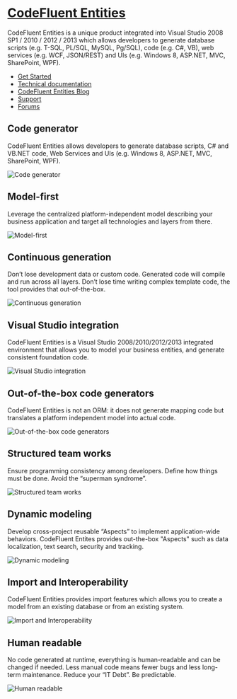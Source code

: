 [CodeFluent Entities](http://www.softfluent.com/products/codefluent-entities)
=====================

CodeFluent Entities is a unique product integrated into Visual Studio 2008 SP1 / 2010 / 2012 / 2013 which allows developers to generate database scripts (e.g. T-SQL, PL/SQL, MySQL, Pg/SQL), code (e.g. C#, VB), web services (e.g. WCF, JSON/REST) and UIs (e.g. Windows 8, ASP.NET, MVC, SharePoint, WPF).

* [Get Started](http://www.softfluent.com/products/codefluent-entities/get-started/from-scratch)
* [Technical documentation](http://www.softfluent.com/documentation/)
* [CodeFluent Entities Blog](http://blog.codefluententities.com/)
* [Support](http://www.softfluent.com/community-support/codefluent-entities)
* [Forums](http://forums.softfluent.com/)


Code generator
---------------

CodeFluent Entities allows developers to generate database scripts, C# and VB.NET code, Web Services and UIs (e.g. Windows 8, ASP.NET, MVC, SharePoint, WPF).

![Code generator](http://www.softfluent.com/images/cfe-home/01.png)

Model-first
-----------

Leverage the centralized platform-independent model describing your business application and target all technologies and layers from there.

![Model-first](http://www.softfluent.com/images/cfe-home/.png)

Continuous generation
---------------------

Don’t lose development data or custom code. Generated code will compile and run across all layers. Don’t lose time writing complex template code, the tool provides that out-of-the-box.

![Continuous generation](http://www.softfluent.com/images/cfe-home/D7C3460CEB3BFC0AB0CE5313.png)

Visual Studio integration
-------------------------

CodeFluent Entities is a Visual Studio 2008/2010/2012/2013 integrated environment that allows you to model your business entities, and generate consistent foundation code.

![Visual Studio integration](http://www.softfluent.com/images/cfe-home/0C1E1B14E21E763079A91F04.png)

Out-of-the-box code generators
------------------------------

CodeFluent Entities is not an ORM: it does not generate mapping code but translates a platform independent model into actual code.

![Out-of-the-box code generators](http://www.softfluent.com/images/cfe-home/27F764FCDAB9D4FE6CE59D27.png)

Structured team works
---------------------

Ensure programming consistency among developers. Define how things must be done. Avoid the “superman syndrome”.

![Structured team works](http://www.softfluent.com/images/cfe-home/06.png)

Dynamic modeling
----------------

Develop cross-project reusable “Aspects” to implement application-wide behaviors. CodeFluent Entites provides out-the-box "Aspects" such as data localization, text search, security and tracking.

![Dynamic modeling](http://www.softfluent.com/images/cfe-home/07.png)

Import and Interoperability
---------------------------

CodeFluent Entities provides import features which allows you to create a model from an existing database or from an existing system.

![Import and Interoperability](http://www.softfluent.com/images/cfe-home/6474E14FED85119B7A281187.png)

Human readable
--------------

No code generated at runtime, everything is human-readable and can be changed if needed. Less manual code means fewer bugs and less long-term maintenance. Reduce your “IT Debt”. Be predictable.

![Human readable](http://www.softfluent.com/images/cfe-home/human-readableBCADF412894950F277510946.png)
